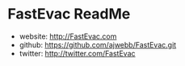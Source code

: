 # FastEvac ReadMe

* website: http://FastEvac.com
* github: https://github.com/ajwebb/FastEvac.git
* twitter: http://twitter.com/FastEvac
